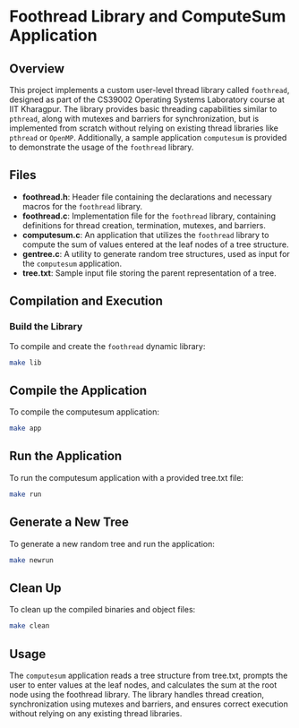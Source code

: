 # Foothread Library and ComputeSum Application

## Overview

This project implements a custom user-level thread library called `foothread`, designed as part of the CS39002 Operating Systems Laboratory course at IIT Kharagpur. The library provides basic threading capabilities similar to `pthread`, along with mutexes and barriers for synchronization, but is implemented from scratch without relying on existing thread libraries like `pthread` or `OpenMP`. Additionally, a sample application `computesum` is provided to demonstrate the usage of the `foothread` library.

## Files

- **foothread.h**: Header file containing the declarations and necessary macros for the `foothread` library.
- **foothread.c**: Implementation file for the `foothread` library, containing definitions for thread creation, termination, mutexes, and barriers.
- **computesum.c**: An application that utilizes the `foothread` library to compute the sum of values entered at the leaf nodes of a tree structure.
- **gentree.c**: A utility to generate random tree structures, used as input for the `computesum` application.
- **tree.txt**: Sample input file storing the parent representation of a tree.

## Compilation and Execution

### Build the Library

To compile and create the `foothread` dynamic library:

```bash
make lib
```

## Compile the Application
To compile the computesum application:

```bash
make app
```

## Run the Application
To run the computesum application with a provided tree.txt file:

```bash
make run
```

## Generate a New Tree
To generate a new random tree and run the application:

```bash
make newrun
``` 

## Clean Up
To clean up the compiled binaries and object files:

```bash
make clean
```
## Usage
The `computesum` application reads a tree structure from tree.txt, prompts the user to enter values at the leaf nodes, and calculates the sum at the root node using the foothread library. The library handles thread creation, synchronization using mutexes and barriers, and ensures correct execution without relying on any existing thread libraries.
